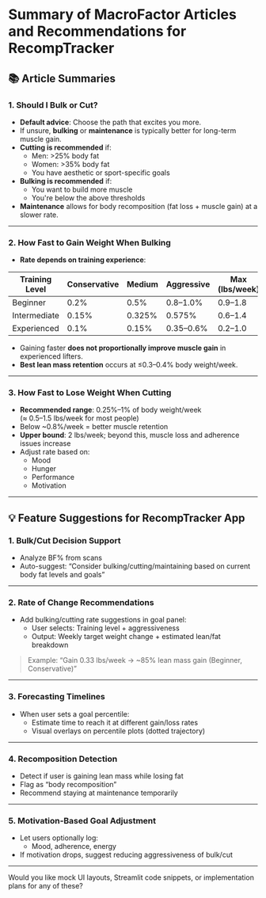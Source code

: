 # Summary of MacroFactor Articles and Recommendations for RecompTracker

## 📚 Article Summaries

### 1. **Should I Bulk or Cut?**
- **Default advice**: Choose the path that excites you more.
- If unsure, **bulking** or **maintenance** is typically better for long-term muscle gain.
- **Cutting is recommended** if:
  - Men: >25% body fat
  - Women: >35% body fat
  - You have aesthetic or sport-specific goals
- **Bulking is recommended** if:
  - You want to build more muscle
  - You're below the above thresholds
- **Maintenance** allows for body recomposition (fat loss + muscle gain) at a slower rate.

---

### 2. **How Fast to Gain Weight When Bulking**
- **Rate depends on training experience**:

| Training Level | Conservative | Medium     | Aggressive | Max (lbs/week) |
|----------------|--------------|------------|------------|----------------|
| Beginner       | 0.2%         | 0.5%       | 0.8–1.0%   | 0.9–1.8        |
| Intermediate   | 0.15%        | 0.325%     | 0.575%     | 0.6–1.4        |
| Experienced    | 0.1%         | 0.15%      | 0.35–0.6%  | 0.2–1.0        |

- Gaining faster **does not proportionally improve muscle gain** in experienced lifters.
- **Best lean mass retention** occurs at ≤0.3–0.4% body weight/week.

---

### 3. **How Fast to Lose Weight When Cutting**
- **Recommended range**: 0.25%–1% of body weight/week  
  (≈ 0.5–1.5 lbs/week for most people)
- Below ~0.8%/week = better muscle retention
- **Upper bound**: 2 lbs/week; beyond this, muscle loss and adherence issues increase
- Adjust rate based on:
  - Mood
  - Hunger
  - Performance
  - Motivation

---

## 💡 Feature Suggestions for RecompTracker App

### 1. **Bulk/Cut Decision Support**
- Analyze BF% from scans
- Auto-suggest: “Consider bulking/cutting/maintaining based on current body fat levels and goals”

---

### 2. **Rate of Change Recommendations**
- Add bulking/cutting rate suggestions in goal panel:
  - User selects: Training level + aggressiveness
  - Output: Weekly target weight change + estimated lean/fat breakdown

> Example: “Gain 0.33 lbs/week → ~85% lean mass gain (Beginner, Conservative)”

---

### 3. **Forecasting Timelines**
- When user sets a goal percentile:
  - Estimate time to reach it at different gain/loss rates
  - Visual overlays on percentile plots (dotted trajectory)

---

### 4. **Recomposition Detection**
- Detect if user is gaining lean mass while losing fat
- Flag as “body recomposition”
- Recommend staying at maintenance temporarily

---

### 5. **Motivation-Based Goal Adjustment**
- Let users optionally log:
  - Mood, adherence, energy
- If motivation drops, suggest reducing aggressiveness of bulk/cut

---

Would you like mock UI layouts, Streamlit code snippets, or implementation plans for any of these?


